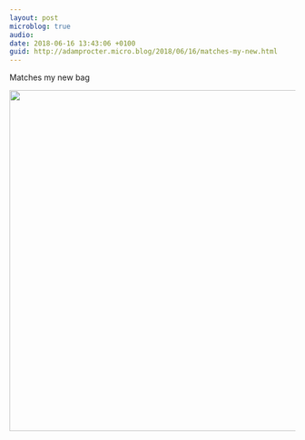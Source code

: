 ```yaml
---
layout: post
microblog: true
audio: 
date: 2018-06-16 13:43:06 +0100
guid: http://adamprocter.micro.blog/2018/06/16/matches-my-new.html
---
```

Matches my new bag 

<img src="http://discursive.adamprocter.co.uk/uploads/2018/c79a4640c2.jpg" width="600" height="600" />
